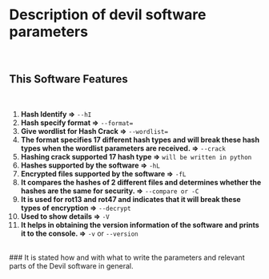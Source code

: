 
# Description of devil software parameters

<br>

## This Software Features

<br>

1. **Hash Identify =>** `--hI`
2. **Hash specify format =>** `--format=`
3. **Give wordlist for Hash Crack =>** `--wordlist=`
4. **The format specifies 17 different hash types and will break these hash types when the wordlist parameters are received. =>** `--crack`
5. **Hashing crack supported 17 hash type =>**  `will be written in python`
6. **Hashes supported by the software =>** `-hL`
7. **Encrypted files supported by the software =>** `-fL`
8. **It compares the hashes of 2 different files and determines whether the hashes are the same for security. =>** `--compare or -C`
9. **It is used for rot13 and rot47 and indicates that it will break these types of encryption =>** `--decrypt`
10. **Used to show details =>** `-V`
11. **It helps in obtaining the version information of the software and prints it to the console. =>** `-v` or `--version`
<br>
### It is stated how and with what to write the parameters and relevant parts of the Devil software in general.
